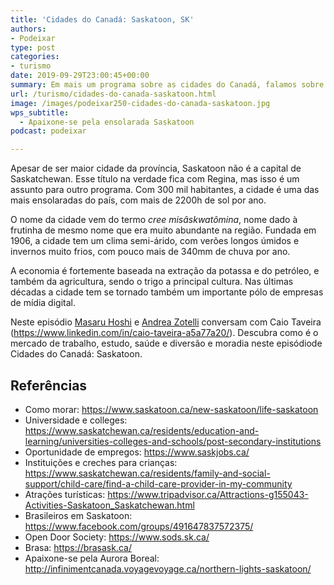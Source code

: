 ```yaml
---
title: 'Cidades do Canadá: Saskatoon, SK'
authors:
- Podeixar
type: post
categories:
- turismo
date: 2019-09-29T23:00:45+00:00
summary: Em mais um programa sobre as cidades do Canadá, falamos sobre o mercado de trabalho, estudo, saúde e diversão na ensolarada Saskatoon.
url: /turismo/cidades-do-canada-saskatoon.html
image: /images/podeixar250-cidades-do-canada-saskatoon.jpg
wps_subtitle:
  - Apaixone-se pela ensolarada Saskatoon
podcast: podeixar

---
```

Apesar de ser maior cidade da província, Saskatoon não é a capital de Saskatchewan. Esse título na verdade fica com Regina, mas isso é um assunto para outro programa. Com 300 mil habitantes, a cidade é uma das mais ensolaradas do país, com mais de 2200h de sol por ano.

O nome da cidade vem do termo _cree_ _misâskwatômina_, nome dado à frutinha de mesmo nome que era muito abundante na região. Fundada em 1906, a cidade tem um clima semi-árido, com verões longos úmidos e invernos muito frios, com pouco mais de 340mm de chuva por ano.

A economia é fortemente baseada na extração da potassa e do petróleo, e também da agricultura, sendo o trigo a principal cultura. Nas últimas décadas a cidade tem se tornado também um importante pólo de empresas de mídia digital.

Neste episódio [Masaru Hoshi][1] e [Andrea Zotelli][2] conversam com Caio Taveira (<a rel="noreferrer noopener" target="_blank" href="https://www.linkedin.com/in/caio-taveira-a5a77a20/">https://www.linkedin.com/in/caio-taveira-a5a77a20/</a>). Descubra como é o mercado de trabalho, estudo, saúde e diversão e moradia neste episódiode Cidades do Canadá: Saskatoon.<figure></figure> <figure class="wp-block-embed-youtube wp-block-embed is-type-video is-provider-youtube wp-embed-aspect-16-9 wp-has-aspect-ratio">

<div class="wp-block-embed__wrapper">
  <span class="embed-youtube" style="text-align:center; display: block;"></span>
</div></figure>

## Referências

  * Como morar: <a rel="noreferrer noopener" aria-label="https://www.saskatoon.ca/new-saskatoon/life-saskatoon (opens in a new tab)" href="https://www.saskatoon.ca/new-saskatoon/life-saskatoon" target="_blank">https://www.saskatoon.ca/new-saskatoon/life-saskatoon</a>
  * Universidade e colleges: <a rel="noreferrer noopener" aria-label="https://www.saskatchewan.ca/residents/education-and-learning/universities-colleges-and-schools/post-secondary-institutions (opens in a new tab)" href="https://www.saskatchewan.ca/residents/education-and-learning/universities-colleges-and-schools/post-secondary-institutions" target="_blank">https://www.saskatchewan.ca/residents/education-and-learning/universities-colleges-and-schools/post-secondary-institutions</a>
  * Oportunidade de empregos: <a rel="noreferrer noopener" aria-label="https://www.saskjobs.ca/ (opens in a new tab)" href="https://www.saskjobs.ca/" target="_blank">https://www.saskjobs.ca/</a>
  * Instituições e creches para crianças: <a rel="noreferrer noopener" aria-label="https://www.saskatchewan.ca/residents/family-and-social-support/child-care/find-a-child-care-provider-in-my-community (opens in a new tab)" href="https://www.saskatchewan.ca/residents/family-and-social-support/child-care/find-a-child-care-provider-in-my-community" target="_blank">https://www.saskatchewan.ca/residents/family-and-social-support/child-care/find-a-child-care-provider-in-my-community</a>
  * Atrações turísticas: <a rel="noreferrer noopener" aria-label="https://www.tripadvisor.ca/Attractions-g155043-Activities-Saskatoon_Saskatchewan.html (opens in a new tab)" href="https://www.tripadvisor.ca/Attractions-g155043-Activities-Saskatoon_Saskatchewan.html" target="_blank">https://www.tripadvisor.ca/Attractions-g155043-Activities-Saskatoon_Saskatchewan.html</a>
  * Brasileiros em Saskatoon: <a rel="noreferrer noopener" aria-label="https://www.facebook.com/groups/491647837572375/ (opens in a new tab)" href="https://www.facebook.com/groups/491647837572375/" target="_blank">https://www.facebook.com/groups/491647837572375/</a>
  * Open Door Society: <a rel="noreferrer noopener" aria-label="https://www.sods.sk.ca/ (opens in a new tab)" href="https://www.sods.sk.ca/" target="_blank">https://www.sods.sk.ca/</a>
  * Brasa: <a rel="noreferrer noopener" aria-label="https://brasask.ca/ (opens in a new tab)" href="https://brasask.ca/" target="_blank">https://brasask.ca/</a>
  * Apaixone-se pela Aurora Boreal: <a rel="noreferrer noopener" aria-label="http://infinimentcanada.voyagevoyage.ca/northern-lights-saskatoon/ (opens in a new tab)" href="http://infinimentcanada.voyagevoyage.ca/northern-lights-saskatoon/" target="_blank">http://infinimentcanada.voyagevoyage.ca/northern-lights-saskatoon/</a>


 [1]: /japa
 [2]: http://htmledit.squarefree.com/berg
 [3]: https://vempra.ca/seguroviagem